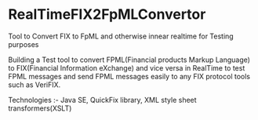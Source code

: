 # RealTimeFIX2FpMLConvertor
Tool to Convert FIX to FpML and otherwise innear realtime for Testing purposes


Building a Test tool to convert FPML(Financial products Markup Language) to FIX(Financial Information eXchange) and vice versa in RealTime to test FPML messages and send FPML messages easily to any FIX protocol tools such as VeriFIX.

Technologies :- Java SE, QuickFix library, XML style sheet transformers(XSLT)
